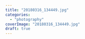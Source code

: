 ```yaml
---
title: "20180316_134449.jpg"
categories: 
  - "photography"
coverImage: "20180316_134449.jpg"
draft: true
---
```



